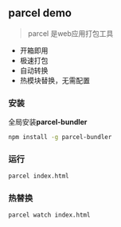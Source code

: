 ## parcel demo
> parcel 是web应用打包工具

- 开箱即用
- 极速打包
- 自动转换
- 热模块替换，无需配置

### 安装
全局安装**parcel-bundler**
```bash
npm install -g parcel-bundler
```

### 运行
```bash
parcel index.html
```

### 热替换
```bash
parcel watch index.html
```